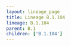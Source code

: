 ```yaml
---
layout: lineage_page
title: Lineage B.1.104
lineage: B.1.104
parent: B.1
children: ['B.1.104']
---
```

